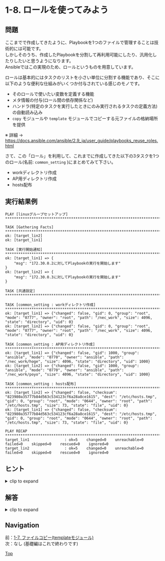 # 1-8. ロールを使ってみよう

## 問題

ここまでで作成してきたように、Playbookを1つのファイルで管理することは技術的には可能です。  
しかしそのうち、作成したPlaybookを分割して再利用可能にしたり、汎用化したりしたいと思うようになります。  
Ansibleではこの実現のため、ロールというものを用意しています。  

ロールは基本的にはタスクのリストを小さい単位に分割する機能であり、そこに以下のような便利な仕組みがいくつか付与されている感じのモノです。  

- そのロールで使いたい変数を定義する機能
- メタ情報の付与(ロール間の依存関係など)
- ハンドラ(特定のタスクを実行したときにのみ実行されるタスクの定義方法)の自動読み込み
- `copy` モジュールや `template` モジュールでコピーする元ファイルの格納場所を提供

※ 詳細 → <https://docs.ansible.com/ansible/2.9_ja/user_guide/playbooks_reuse_roles.html>

さて、この「ロール」を利用して、これまでに作成してきた以下の3タスクを1つのロール(名前: `common_setting` )にまとめてみて下さい。  

- workディレクトリ作成
- AP用ディレクトリ作成
- hosts配布

## 実行結果例

```console
PLAY [linuxグループセットアップ] ************************************************************************************************

TASK [Gathering Facts] ************************************************************************************************
ok: [target_lin2]
ok: [target_lin1]

TASK [実行開始通知] *********************************************************************************************************
ok: [target_lin1] => {
    "msg": "172.30.0.2に対してPlaybookの実行を開始します"
}
ok: [target_lin2] => {
    "msg": "172.30.0.3に対してPlaybookの実行を開始します"
}

TASK [共通設定] ***********************************************************************************************************

TASK [common_setting : workディレクトリ作成] **********************************************************************************
ok: [target_lin1] => {"changed": false, "gid": 0, "group": "root", "mode": "0777", "owner": "root", "path": "/nec_work", "size": 4096, "state": "directory", "uid": 0}
ok: [target_lin2] => {"changed": false, "gid": 0, "group": "root", "mode": "0777", "owner": "root", "path": "/nec_work", "size": 4096, "state": "directory", "uid": 0}

TASK [common_setting : AP用ディレクトリ作成] ***********************************************************************************
ok: [target_lin1] => {"changed": false, "gid": 1000, "group": "ansible", "mode": "0770", "owner": "ansible", "path": "/nec_work/hoge", "size": 4096, "state": "directory", "uid": 1000}
ok: [target_lin2] => {"changed": false, "gid": 1000, "group": "ansible", "mode": "0770", "owner": "ansible", "path": "/nec_work/poyo", "size": 4096, "state": "directory", "uid": 1000}

TASK [common_setting : hosts配布] ***************************************************************************************
ok: [target_lin2] => {"changed": false, "checksum": "823980a35777b84d563c534123cf6a28a8ce1615", "dest": "/etc/hosts.tmp", "gid": 0, "group": "root", "mode": "0644", "owner": "root", "path": "/etc/hosts.tmp", "size": 73, "state": "file", "uid": 0}
ok: [target_lin1] => {"changed": false, "checksum": "823980a35777b84d563c534123cf6a28a8ce1615", "dest": "/etc/hosts.tmp", "gid": 0, "group": "root", "mode": "0644", "owner": "root", "path": "/etc/hosts.tmp", "size": 73, "state": "file", "uid": 0}

PLAY RECAP ************************************************************************************************************
target_lin1                : ok=5    changed=0    unreachable=0    failed=0    skipped=0    rescued=0    ignored=0
target_lin2                : ok=5    changed=0    unreachable=0    failed=0    skipped=0    rescued=0    ignored=0
```

## ヒント

<details>
    <summary>clip to expand</summary>

- ロールを使うにはにはAnsibleにより定められたディレクトリ構造に従ってファイルを作成する必要があります、まずはそれを調べましょう
    - 上述の公式ドキュメントが参考になります
    - 今回の場合、ロール内に作成すべきフォルダは `tasks` および `templates` あたりになるでしょう
- `setup.yml` からロールの呼び出す方法いくつかありますが、今回の場合は `include_role` モジュールを用いるのがわかりやすいかと思います

</details>

## 解答

<details>
    <summary>clip to expand</summary>

### コード

#### ファイル構成

```plain
│  setup.yml
│
├─host_vars
│      target_lin1.yml
│      target_lin2.yml
│
└─roles
    └─common_setting
        ├─tasks
        │      main.yml
        │
        └─templates
                hosts.j2
```

#### setup.yml

```yaml
---
- name: linuxグループセットアップ
  hosts: linux
  tasks:
    - name: 実行開始通知
      debug:
        msg: "{{ ansible_host }}に対してPlaybookの実行を開始します"

    - name: 共通設定
      include_role:
        name: common_setting

```

#### roles/common_settings/tasks/main.yml

```yaml
---
- name: workディレクトリ作成
  become: true
  file:
    path: /nec_work
    mode: "777"
    state: directory

- name: AP用ディレクトリ作成
  file:
    path: /nec_work/{{ app_dir_name }}
    mode: "770"
    state: directory

- name: hosts配布
  become: true
  template:
    src: hosts.j2
    dest: /etc/hosts
```

#### roles/common_settings/templates/hosts.j2

```
127.0.0.1       localhost

{% for host in groups["all"] %}
  {{- host }} {{ hostvars[host]["ansible_host"] }}
{% endfor %}
```

### host_vars/target_lin1.yml

```yaml
---
app_dir_name: hoge
```

### host_vars/target_lin2.yml

```yaml
---
app_dir_name: poyo
```

[回答例の実ファイルはこちら](./answer/)  

### 解説

- Ansibleにより定められた通り、 ロール名のディレクトリ配下に `tasks` ディレクトリを作成し、その中に `main.yml` という名前のファイルを用意します
    - このファイルが、ロールのインクルード時に呼び出されるファイルとなります
- また、今回は `template` モジュールによるファイルコピーを行っているので、テンプレート置き場となる `templates` ディレクトリを作成します
    - ロール内で呼び出される `template` では、 `src` 指定するパスが暗黙的に該当ロール内の `templates` ディレクトリを参照するようになります(便利機能の1つ)  
      よって、以下のような解答のような文法が成立します  
      ※ `src` に指定しているパスに、 `templates` ディレクトリを明示していないのにファイルがコピーされていることを確認して下さい

        ```yaml
        - name: hosts配布
          become: true
          template:
            src: hosts.j2
            dest: /etc/hosts
        ```

    - 同様に `copy` モジュールを使用する場合は、同ロール内の `files` ディレクトリが暗黙的な解決先となります

</details>

## Navigation

前：[1-7. ファイルコピー(templateモジュール)](1-7_template-module/README.md)  
次：なし (基礎編はこれで終わりです)  

[Top](../README.md)  
